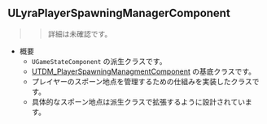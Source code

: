 ## ULyraPlayerSpawningManagerComponent

>> 詳細は未確認です。

* 概要
	* `UGameStateComponent` の派生クラスです。
	* [UTDM_PlayerSpawningManagmentComponent] の基底クラスです。
	* プレイヤーのスポーン地点を管理するための仕組みを実装したクラスです。
	* 具体的なスポーン地点は派生クラスで拡張するように設計されています。



<!--- ページ内のリンク --->

<!--- 自前の画像へのリンク --->

<!--- generated --->
[UTDM_PlayerSpawningManagmentComponent]: ../../Lyra/Etc/UTDM_PlayerSpawningManagmentComponent.md#utdm_playerspawningmanagmentcomponent
